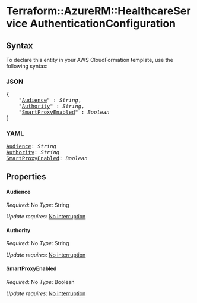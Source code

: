 # Terraform::AzureRM::HealthcareService AuthenticationConfiguration

## Syntax

To declare this entity in your AWS CloudFormation template, use the following syntax:

### JSON

<pre>
{
    "<a href="#audience" title="Audience">Audience</a>" : <i>String</i>,
    "<a href="#authority" title="Authority">Authority</a>" : <i>String</i>,
    "<a href="#smartproxyenabled" title="SmartProxyEnabled">SmartProxyEnabled</a>" : <i>Boolean</i>
}
</pre>

### YAML

<pre>
<a href="#audience" title="Audience">Audience</a>: <i>String</i>
<a href="#authority" title="Authority">Authority</a>: <i>String</i>
<a href="#smartproxyenabled" title="SmartProxyEnabled">SmartProxyEnabled</a>: <i>Boolean</i>
</pre>

## Properties

#### Audience

_Required_: No
_Type_: String

_Update requires_: [No interruption](https://docs.aws.amazon.com/AWSCloudFormation/latest/UserGuide/using-cfn-updating-stacks-update-behaviors.html#update-no-interrupt)

#### Authority

_Required_: No
_Type_: String

_Update requires_: [No interruption](https://docs.aws.amazon.com/AWSCloudFormation/latest/UserGuide/using-cfn-updating-stacks-update-behaviors.html#update-no-interrupt)

#### SmartProxyEnabled

_Required_: No
_Type_: Boolean

_Update requires_: [No interruption](https://docs.aws.amazon.com/AWSCloudFormation/latest/UserGuide/using-cfn-updating-stacks-update-behaviors.html#update-no-interrupt)

